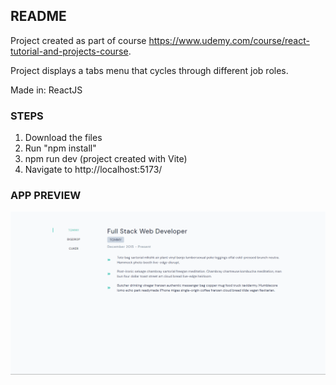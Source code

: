 ## README

Project created as part of course https://www.udemy.com/course/react-tutorial-and-projects-course.

Project displays a tabs menu that cycles through different job roles.

Made in: ReactJS

### STEPS

1. Download the files
2. Run "npm install"
3. npm run dev (project created with Vite)
4. Navigate to http://localhost:5173/

### APP PREVIEW

![Reviews Project App Preview](https://github.com/parthamcomp/tabs-project/blob/main/AppPreview.png?raw=true)
